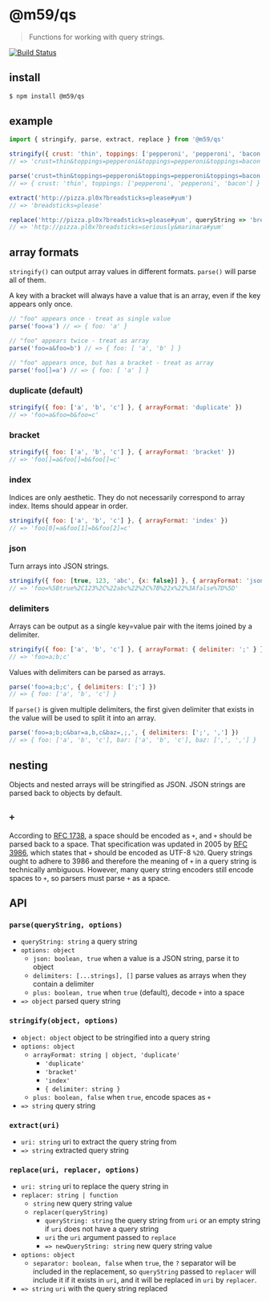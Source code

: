 # @m59/qs

> Functions for working with query strings.

[![Build Status](https://travis-ci.org/m59peacemaker/js-qs.svg?branch=master)](https://travis-ci.org/m59peacemaker/js-qs)

## install

```sh
$ npm install @m59/qs
```

## example

```js
import { stringify, parse, extract, replace } from '@m59/qs'

stringify({ crust: 'thin', toppings: ['pepperoni', 'pepperoni', 'bacon'] })
// => 'crust=thin&toppings=pepperoni&toppings=pepperoni&toppings=bacon'

parse('crust=thin&toppings=pepperoni&toppings=pepperoni&toppings=bacon')
// => { crust: 'thin', toppings: ['pepperoni', 'pepperoni', 'bacon'] }

extract('http://pizza.pl0x?breadsticks=please#yum')
// => 'breadsticks=please'

replace('http://pizza.pl0x?breadsticks=please#yum', queryString => 'breadsticks=seriously&marinara')
// => 'http://pizza.pl0x?breadsticks=seriously&marinara#yum'
```

## array formats

`stringify()` can output array values in different formats. `parse()` will parse all of them.

A key with a bracket will always have a value that is an array, even if the key appears only once.

```js
// "foo" appears once - treat as single value
parse('foo=a') // => { foo: 'a' }

// "foo" appears twice - treat as array
parse('foo=a&foo=b') // => { foo: [ 'a', 'b' ] }

// "foo" appears once, but has a bracket - treat as array
parse('foo[]=a') // => { foo: [ 'a' ] }
```

### duplicate (default)

```js
stringify({ foo: ['a', 'b', 'c'] }, { arrayFormat: 'duplicate' })
// => 'foo=a&foo=b&foo=c'
```

### bracket

```js
stringify({ foo: ['a', 'b', 'c'] }, { arrayFormat: 'bracket' })
// => 'foo[]=a&foo[]=b&foo[]=c'
```

### index

Indices are only aesthetic. They do not necessarily correspond to array index. Items should appear in order.

```js
stringify({ foo: ['a', 'b', 'c'] }, { arrayFormat: 'index' })
// => 'foo[0]=a&foo[1]=b&foo[2]=c'
```

### json

Turn arrays into JSON strings.

```js
stringify({ foo: [true, 123, 'abc', {x: false}] }, { arrayFormat: 'json' })
// => 'foo=%5Btrue%2C123%2C%22abc%22%2C%7B%22x%22%3Afalse%7D%5D'
```

### delimiters

Arrays can be output as a single key=value pair with the items joined by a delimiter.

```js
stringify({ foo: ['a', 'b', 'c'] }, { arrayFormat: { delimiter: ';' } })
// => 'foo=a;b;c'
```

Values with delimiters can be parsed as arrays.

```js
parse('foo=a;b;c', { delimiters: [';'] })
// => { foo: ['a', 'b', 'c'] }
```

If `parse()` is given multiple delimiters, the first given delimiter that exists in the value will be used to split it into an array.

```js
parse('foo=a;b;c&bar=a,b,c&baz=,;,', { delimiters: [';', ','] })
// => { foo: ['a', 'b', 'c'], bar: ['a', 'b', 'c'], baz: [',', ','] }
```

## nesting

Objects and nested arrays will be stringified as JSON. JSON strings are parsed back to objects by default.

## `+`

According to [RFC 1738](https://www.ietf.org/rfc/rfc1738.txt), a space should be encoded as `+`, and `+` should be parsed back to a space. That specification was updated in 2005 by [RFC 3986](https://www.ietf.org/rfc/rfc3986.txt), which states that `+` should be encoded as UTF-8 `%20`. Query strings ought to adhere to 3986 and therefore the meaning of `+` in a query string is technically ambiguous. However, many query string encoders still encode spaces to `+`, so parsers must parse `+` as a space.

## API

### `parse(queryString, options)`

- `queryString: string` a query string
- `options: object`
  - `json: boolean, true` when a value is a JSON string, parse it to object
  - `delimiters: [...strings], []` parse values as arrays when they contain a delimiter
  - `plus: boolean, true` when `true` (default), decode `+` into a space
- `=> object` parsed query string

### `stringify(object, options)`

- `object: object` object to be stringified into a query string
- `options: object`
  - `arrayFormat: string | object, 'duplicate'`
    - `'duplicate'`
    - `'bracket'`
    - `'index'`
    - `{ delimiter: string }`
  - `plus: boolean, false` when `true`, encode spaces as `+`
- `=> string` query string

### `extract(uri)`

- `uri: string` uri to extract the query string from
- `=> string` extracted query string

### `replace(uri, replacer, options)`

- `uri: string` uri to replace the query string in
- `replacer: string | function`
  - `string` new query string value
  - `replacer(queryString)`
    - `queryString: string` the query string from `uri` or an empty string if `uri` does not have a query string
    - `uri` the `uri` argument passed to `replace`
    - `=> newQueryString: string` new query string value
- `options: object`
  - `separator: boolean, false` when `true`, the `?` separator will be included in the replacement, so `queryString` passed to `replacer` will include it if it exists in `uri`, and it will be replaced in `uri` by `replacer`.
- `=> string` `uri` with the query string replaced
